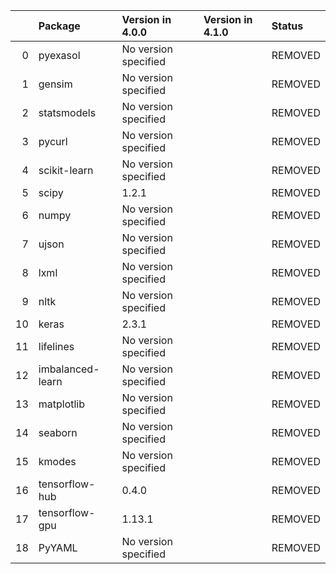 <!-- markdown-link-check-disable -->

|    | Package          | Version in 4.0.0     | Version in 4.1.0   | Status   |
|---:|:-----------------|:---------------------|:-------------------|:---------|
|  0 | pyexasol         | No version specified |                    | REMOVED  |
|  1 | gensim           | No version specified |                    | REMOVED  |
|  2 | statsmodels      | No version specified |                    | REMOVED  |
|  3 | pycurl           | No version specified |                    | REMOVED  |
|  4 | scikit-learn     | No version specified |                    | REMOVED  |
|  5 | scipy            | 1.2.1                |                    | REMOVED  |
|  6 | numpy            | No version specified |                    | REMOVED  |
|  7 | ujson            | No version specified |                    | REMOVED  |
|  8 | lxml             | No version specified |                    | REMOVED  |
|  9 | nltk             | No version specified |                    | REMOVED  |
| 10 | keras            | 2.3.1                |                    | REMOVED  |
| 11 | lifelines        | No version specified |                    | REMOVED  |
| 12 | imbalanced-learn | No version specified |                    | REMOVED  |
| 13 | matplotlib       | No version specified |                    | REMOVED  |
| 14 | seaborn          | No version specified |                    | REMOVED  |
| 15 | kmodes           | No version specified |                    | REMOVED  |
| 16 | tensorflow-hub   | 0.4.0                |                    | REMOVED  |
| 17 | tensorflow-gpu   | 1.13.1               |                    | REMOVED  |
| 18 | PyYAML           | No version specified |                    | REMOVED  |